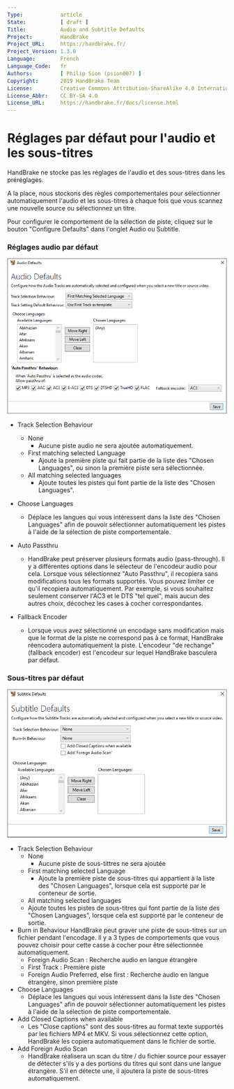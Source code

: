```yaml
---
Type:            article
State:           [ draft ]
Title:           Audio and Subtitle Defaults
Project:         HandBrake
Project_URL:     https://handbrake.fr/
Project_Version: 1.3.0
Language:        French
Language_Code:   fr
Authors:         [ Philip Sion (psion007) ]
Copyright:       2019 HandBrake Team
License:         Creative Commons Attribution-ShareAlike 4.0 International
License_Abbr:    CC BY-SA 4.0
License_URL:     https://handbrake.fr/docs/license.html
---
```


Réglages par défaut pour l'audio et les sous-titres
===================================================

HandBrake ne stocke pas les réglages de l'audio et des sous-titres dans les préréglages.

A la place, nous stockons des règles comportementales pour sélectionner automatiquement l'audio et les sous-titres à chaque fois que vous scannez une nouvelle source ou sélectionnez un titre.

Pour configurer le comportement de la sélection de piste, cliquez sur le bouton "Configure Defaults" dans l'onglet Audio ou Subtitle.

### Réglages audio par défaut

![Audio Defaults Window](../../images/windows/audio-defaults-1.0.0.png "Audio Defaults Window")

- Track Selection Behaviour
  - None
    - Aucune piste audio ne sera ajoutée automatiquement.
  - First matching selected Language
    - Ajoute la première piste qui fait partie de la liste des "Chosen Languages", ou sinon la première piste sera sélectionnée.
  - All matching selected languages
    - Ajoute toutes les pistes qui font partie de la liste des "Chosen Languages".
- Choose Languages
  - Déplace les langues qui vous intéressent dans la liste des "Chosen Languages" afin de pouvoir sélectionner automatiquement les pistes à l'aide de la sélection de piste comportementale.
- Auto Passthru
  - HandBrake peut préserver plusieurs formats audio (pass-through). Il y a différentes options dans le sélecteur de l'encodeur audio pour cela. Lorsque vous sélectionnez "Auto Passthru", il recopiera sans modifications tous les formats supportés. Vous pouvez limiter ce qu'il recopiera automatiquement. Par exemple, si vous souhaitez seulement conserver l'AC3 et le DTS "tel quel", mais aucun des autres choix, décochez les cases à cocher correspondantes.
  
- Fallback Encoder
  - Lorsque vous avez sélectionné un encodage sans modification mais que le format de la piste ne correspond pas à ce format, HandBrake réencodera automatiquement la piste. L'encodeur "de rechange" (fallback encoder) est l'encodeur sur lequel HandBrake basculera par défaut.
  
### Sous-titres par défaut

![Subtitle Defaults Window](../../images/windows/subtitle-defaults-1.0.0.png "Subtitle Defaults Window")

- Track Selection Behaviour
  - None
    - Aucune piste de sous-tittres ne sera ajoutée
  - First matching selected Language
    - Ajoute la première piste de sous-titres qui appartient à la liste des "Chosen Languages", lorsque cela est supporté par le conteneur de sortie. 
  - All matching selected languages
   - Ajoute toutes les pistes de sous-titres qui font partie de la liste des "Chosen Languages", lorsque cela est supporté par le conteneur de sortie. 
- Burn in Behaviour
  HandBrake peut graver une piste de sous-titres sur un fichier pendant l'encodage. Il y a 3 types de comportements que vous pouvez choisir pour cette casse à cocher pour être sélectionnée automatiquement.
  - Foreign Audio Scan : Recherche audio en langue étrangère
  - First Track : Première piste
  - Foreign Audio Preferred, else first : Recherche audio en langue étrangère, sinon première piste
- Choose Languages
  - Déplace les langues qui vous intéressent dans la liste des "Chosen Languages" afin de pouvoir sélectionner automatiquement les pistes à l'aide de la sélection de piste comportementale.
- Add Closed Captions when available
  - Les "Close captions" sont des sous-titres au format texte supportés par les fichiers MP4 et MKV. Si vous sélectionnez cette option, HandBrake les copiera automatiquement dans le fichier de sortie.
- Add Foreign Audio Scan
  - HandBrake réalisera un scan du titre / du fichier source pour essayer de détecter s'ils y a des portions du titres qui sont dans une langue étrangère. S'il en détecte une, il ajoutera la piste de sous-titres automatiquement. 
